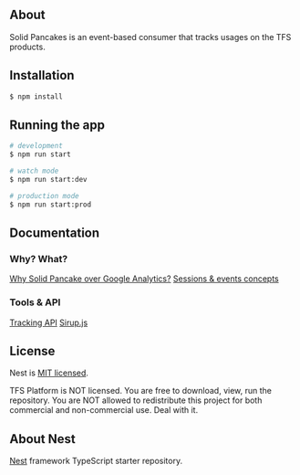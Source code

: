 ## About

Solid Pancakes is an event-based consumer that tracks usages on the TFS products.

## Installation

```bash
$ npm install
```

## Running the app

```bash
# development
$ npm run start

# watch mode
$ npm run start:dev

# production mode
$ npm run start:prod
```

## Documentation

### Why? What?

[Why Solid Pancake over Google Analytics?](docs/why.md)
[Sessions & events concepts](docs/concepts.md)

### Tools & API

[Tracking API](docs/api.md)
[Sirup.js](docs/sirup.md)

## License

Nest is [MIT licensed](LICENSE).

TFS Platform is NOT licensed. You are free to download, view, run the repository. You are NOT allowed to redistribute this project for both commercial and non-commercial use. Deal with it.

## About Nest

[Nest](https://github.com/nestjs/nest) framework TypeScript starter repository.
